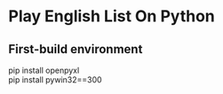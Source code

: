 # Play English List On Python
## First-build environment
pip install openpyxl  
pip install pywin32==300
